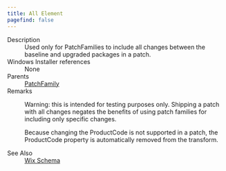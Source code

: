 ```yaml
---
title: All Element
pagefind: false
---
```

<dl>
  <dt>Description</dt>
  <dd>Used only for PatchFamilies to include all changes between the baseline and upgraded packages in a patch.</dd>
  <dt>Windows Installer references</dt>
  <dd>None</dd>
  <dt>Parents</dt>
  <dd>
    <a href="../patchfamily/">PatchFamily</a>
  </dd>
  <dt>Remarks</dt>
  <dd><p>Warning: this is intended for testing purposes only. Shipping a patch with all changes negates the benefits of using patch families for including only specific changes.</p><p>Because changing the ProductCode is not supported in a patch, the ProductCode property is automatically removed from the transform.</p></dd>
  <dt>See Also</dt>
  <dd>
    <a href="../">Wix Schema</a>
  </dd>
</dl>
